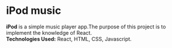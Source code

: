 # iPod music
<b>iPod</b> is a simple music player app.The purpose of this project is to implement the knowledge of React.<br>
**Technologies Used:** React, HTML, CSS, Javascript.<br>
